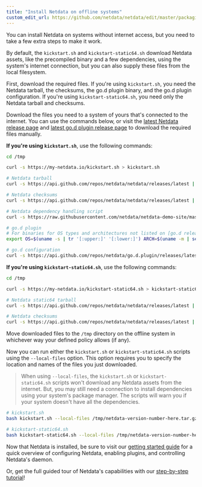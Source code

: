 ```yaml
---
title: "Install Netdata on offline systems"
custom_edit_url: https://github.com/netdata/netdata/edit/master/packaging/installer/methods/offline.md
---
```




You can install Netdata on systems without internet access, but you need to take a few extra steps to make it work.

By default, the `kickstart.sh` and `kickstart-static64.sh` download Netdata assets, like the precompiled binary and a
few dependencies, using the system's internet connection, but you can also supply these files from the local filesystem.

First, download the required files. If you're using `kickstart.sh`, you need the Netdata tarball, the checksums, the
go.d plugin binary, and the go.d plugin configuration. If you're using `kickstart-static64.sh`, you need only the
Netdata tarball and checksums.

Download the files you need to a system of yours that's connected to the internet. You can use the commands below, or
visit the [latest Netdata release page](https://github.com/netdata/netdata/releases/latest) and [latest go.d plugin
release page](https://github.com/netdata/go.d.plugin/releases) to download the required files manually.

**If you're using `kickstart.sh`**, use the following commands:

```bash
cd /tmp

curl -s https://my-netdata.io/kickstart.sh > kickstart.sh

# Netdata tarball
curl -s https://api.github.com/repos/netdata/netdata/releases/latest | grep "browser_download_url.*tar.gz" | cut -d '"' -f 4 | wget -qi -

# Netdata checksums
curl -s https://api.github.com/repos/netdata/netdata/releases/latest | grep "browser_download_url.*txt" | cut -d '"' -f 4 | wget -qi -

# Netdata dependency handling script
curl -s https://raw.githubusercontent.com/netdata/netdata-demo-site/master/install-required-packages.sh | wget -qi -

# go.d plugin 
# For binaries for OS types and architectures not listed on [go.d releases](https://github.com/netdata/go.d.plugin/releases/latest), kindly open a github issue and we will do our best to serve your request
export OS=$(uname -s | tr '[:upper:]' '[:lower:]') ARCH=$(uname -m | sed -e 's/i386/386/g' -e 's/i686/386/g' -e 's/x86_64/amd64/g' -e 's/aarch64/arm64/g' -e 's/armv64/arm64/g' -e 's/armv6l/arm/g' -e 's/armv7l/arm/g' -e 's/armv5tel/arm/g') && curl -s https://api.github.com/repos/netdata/go.d.plugin/releases/latest | grep "browser_download_url.*${OS}-${ARCH}.tar.gz" | cut -d '"' -f 4 | wget -qi -

# go.d configuration 
curl -s https://api.github.com/repos/netdata/go.d.plugin/releases/latest | grep "browser_download_url.*config.tar.gz" | cut -d '"' -f 4 | wget -qi -
```

**If you're using `kickstart-static64.sh`**, use the following commands:

```bash
cd /tmp

curl -s https://my-netdata.io/kickstart-static64.sh > kickstart-static64.sh

# Netdata static64 tarball
curl -s https://api.github.com/repos/netdata/netdata/releases/latest | grep "browser_download_url.*gz.run" | cut -d '"' -f 4 | wget -qi -

# Netdata checksums
curl -s https://api.github.com/repos/netdata/netdata/releases/latest | grep "browser_download_url.*txt" | cut -d '"' -f 4 | wget -qi -
```

Move downloaded files to the `/tmp` directory on the offline system in whichever way your defined policy allows (if
any).

Now you can run either the `kickstart.sh` or `kickstart-static64.sh` scripts using the `--local-files` option. This
option requires you to specify the location and names of the files you just downloaded. 

> When using `--local-files`, the `kickstart.sh` or `kickstart-static64.sh` scripts won't download any Netdata assets
> from the internet. But, you may still need a connection to install dependencies using your system's package manager.
> The scripts will warn you if your system doesn't have all the dependencies.

```bash
# kickstart.sh
bash kickstart.sh --local-files /tmp/netdata-version-number-here.tar.gz /tmp/sha256sums.txt /tmp/go.d-binary-filename.tar.gz /tmp/config.tar.gz /tmp/install-required-packages.sh

# kickstart-static64.sh
bash kickstart-static64.sh --local-files /tmp/netdata-version-number-here.gz.run /tmp/sha256sums.txt
```

Now that Netdata is installed, be sure to visit our [getting started guide](/docs/getting-started.md) for a
quick overview of configuring Netdata, enabling plugins, and controlling Netdata's daemon. 

Or, get the full guided tour of Netdata's capabilities with our [step-by-step
tutorial](/docs/step-by-step/step-00.md)!
